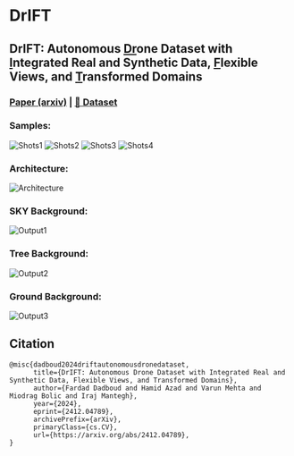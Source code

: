 # DrIFT

## DrIFT: Autonomous <ins>Dr</ins>one Dataset with <ins>I</ins>ntegrated Real and Synthetic Data, <ins>F</ins>lexible Views, and <ins>T</ins>ransformed Domains

### [Paper (arxiv)](https://arxiv.org/abs/2412.04789) | [🤗 Dataset](https://huggingface.co/datasets/CARG-uOttawa/DrIFT)


### Samples:
![Shots1](https://github.com/FardadDadboud/DrIFT/blob/main/imgs/DrIFT_ECCV.drawio1.jpg)
![Shots2](https://github.com/FardadDadboud/DrIFT/blob/main/imgs/DrIFT_ECCV.drawio2.jpg)
![Shots3](https://github.com/FardadDadboud/DrIFT/blob/main/imgs/DrIFT_ECCV.drawio3.jpg)
![Shots4](https://github.com/FardadDadboud/DrIFT/blob/main/imgs/DrIFT_ECCV.drawio4%20(2).jpg)


### Architecture:
![Architecture](https://github.com/FardadDadboud/DrIFT/blob/main/imgs/UDA.drawio%20(14).png)


### SKY Background:
![Output1](https://github.com/FardadDadboud/DrIFT/blob/main/imgs/DrIFT_ECCV.drawio%20(9).png)
### Tree Background:
![Output2](https://github.com/FardadDadboud/DrIFT/blob/main/imgs/DrIFT_ECCV.drawio%20(6).png)
### Ground Background:
![Output3](https://github.com/FardadDadboud/DrIFT/blob/main/imgs/DrIFT_ECCV.drawio%20(8).png)

## Citation

```
@misc{dadboud2024driftautonomousdronedataset,
      title={DrIFT: Autonomous Drone Dataset with Integrated Real and Synthetic Data, Flexible Views, and Transformed Domains}, 
      author={Fardad Dadboud and Hamid Azad and Varun Mehta and Miodrag Bolic and Iraj Mantegh},
      year={2024},
      eprint={2412.04789},
      archivePrefix={arXiv},
      primaryClass={cs.CV},
      url={https://arxiv.org/abs/2412.04789}, 
}
```



